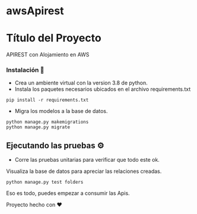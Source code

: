 # awsApirest

# Título del Proyecto

APIREST con Alojamiento en AWS
### Instalación 🔧

* Crea un ambiente virtual con la version 3.8 de python. 
* Instala los paquetes necesarios ubicados en el archivo requirements.txt

```
pip install -r requirements.txt
```

* Migra los modelos a la base de datos.

```
python manage.py makemigrations
python manage.py migrate

```

## Ejecutando las pruebas ⚙️

* Corre las pruebas unitarias para verificar que todo este ok.

Visualiza la base de datos para apreciar las relaciones creadas.

```
python manage.py test folders
```
Eso es todo, puedes empezar a consumir las Apis.

Proyecto hecho con ❤️
